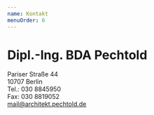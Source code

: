 ```yaml
---
name: Kontakt
menuOrder: 6
---
```


# Dipl.-Ing. BDA Pechtold
Pariser Straße 44  
10707 Berlin  
Tel.: 030 8845950  
Fax: 030 8819052  
<mail@architekt.pechtold.de>